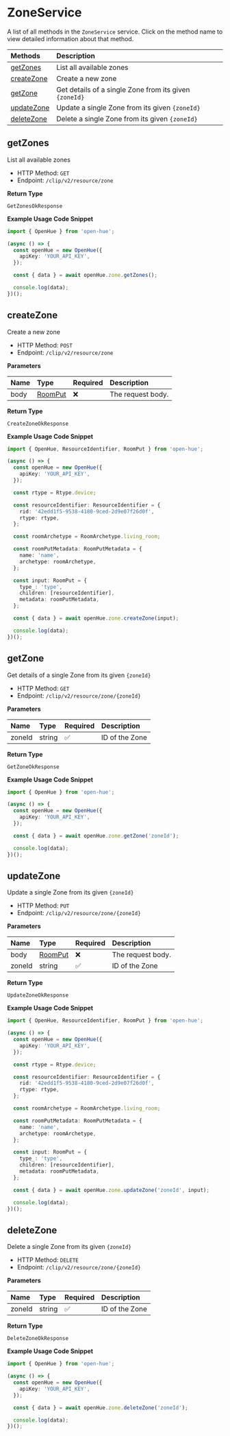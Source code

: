 # ZoneService

A list of all methods in the `ZoneService` service. Click on the method name to view detailed information about that method.

| Methods                   | Description                                            |
| :------------------------ | :----------------------------------------------------- |
| [getZones](#getzones)     | List all available zones                               |
| [createZone](#createzone) | Create a new zone                                      |
| [getZone](#getzone)       | Get details of a single Zone from its given `{zoneId}` |
| [updateZone](#updatezone) | Update a single Zone from its given `{zoneId}`         |
| [deleteZone](#deletezone) | Delete a single Zone from its given `{zoneId}`         |

## getZones

List all available zones

- HTTP Method: `GET`
- Endpoint: `/clip/v2/resource/zone`

**Return Type**

`GetZonesOkResponse`

**Example Usage Code Snippet**

```typescript
import { OpenHue } from 'open-hue';

(async () => {
  const openHue = new OpenHue({
    apiKey: 'YOUR_API_KEY',
  });

  const { data } = await openHue.zone.getZones();

  console.log(data);
})();
```

## createZone

Create a new zone

- HTTP Method: `POST`
- Endpoint: `/clip/v2/resource/zone`

**Parameters**

| Name | Type                            | Required | Description       |
| :--- | :------------------------------ | :------- | :---------------- |
| body | [RoomPut](../models/RoomPut.md) | ❌       | The request body. |

**Return Type**

`CreateZoneOkResponse`

**Example Usage Code Snippet**

```typescript
import { OpenHue, ResourceIdentifier, RoomPut } from 'open-hue';

(async () => {
  const openHue = new OpenHue({
    apiKey: 'YOUR_API_KEY',
  });

  const rtype = Rtype.device;

  const resourceIdentifier: ResourceIdentifier = {
    rid: '42edd1f5-9538-4180-9ced-2d9e07f26d0f',
    rtype: rtype,
  };

  const roomArchetype = RoomArchetype.living_room;

  const roomPutMetadata: RoomPutMetadata = {
    name: 'name',
    archetype: roomArchetype,
  };

  const input: RoomPut = {
    type_: 'type',
    children: [resourceIdentifier],
    metadata: roomPutMetadata,
  };

  const { data } = await openHue.zone.createZone(input);

  console.log(data);
})();
```

## getZone

Get details of a single Zone from its given `{zoneId}`

- HTTP Method: `GET`
- Endpoint: `/clip/v2/resource/zone/{zoneId}`

**Parameters**

| Name   | Type   | Required | Description    |
| :----- | :----- | :------- | :------------- |
| zoneId | string | ✅       | ID of the Zone |

**Return Type**

`GetZoneOkResponse`

**Example Usage Code Snippet**

```typescript
import { OpenHue } from 'open-hue';

(async () => {
  const openHue = new OpenHue({
    apiKey: 'YOUR_API_KEY',
  });

  const { data } = await openHue.zone.getZone('zoneId');

  console.log(data);
})();
```

## updateZone

Update a single Zone from its given `{zoneId}`

- HTTP Method: `PUT`
- Endpoint: `/clip/v2/resource/zone/{zoneId}`

**Parameters**

| Name   | Type                            | Required | Description       |
| :----- | :------------------------------ | :------- | :---------------- |
| body   | [RoomPut](../models/RoomPut.md) | ❌       | The request body. |
| zoneId | string                          | ✅       | ID of the Zone    |

**Return Type**

`UpdateZoneOkResponse`

**Example Usage Code Snippet**

```typescript
import { OpenHue, ResourceIdentifier, RoomPut } from 'open-hue';

(async () => {
  const openHue = new OpenHue({
    apiKey: 'YOUR_API_KEY',
  });

  const rtype = Rtype.device;

  const resourceIdentifier: ResourceIdentifier = {
    rid: '42edd1f5-9538-4180-9ced-2d9e07f26d0f',
    rtype: rtype,
  };

  const roomArchetype = RoomArchetype.living_room;

  const roomPutMetadata: RoomPutMetadata = {
    name: 'name',
    archetype: roomArchetype,
  };

  const input: RoomPut = {
    type_: 'type',
    children: [resourceIdentifier],
    metadata: roomPutMetadata,
  };

  const { data } = await openHue.zone.updateZone('zoneId', input);

  console.log(data);
})();
```

## deleteZone

Delete a single Zone from its given `{zoneId}`

- HTTP Method: `DELETE`
- Endpoint: `/clip/v2/resource/zone/{zoneId}`

**Parameters**

| Name   | Type   | Required | Description    |
| :----- | :----- | :------- | :------------- |
| zoneId | string | ✅       | ID of the Zone |

**Return Type**

`DeleteZoneOkResponse`

**Example Usage Code Snippet**

```typescript
import { OpenHue } from 'open-hue';

(async () => {
  const openHue = new OpenHue({
    apiKey: 'YOUR_API_KEY',
  });

  const { data } = await openHue.zone.deleteZone('zoneId');

  console.log(data);
})();
```

<!-- This file was generated by liblab | https://liblab.com/ -->
